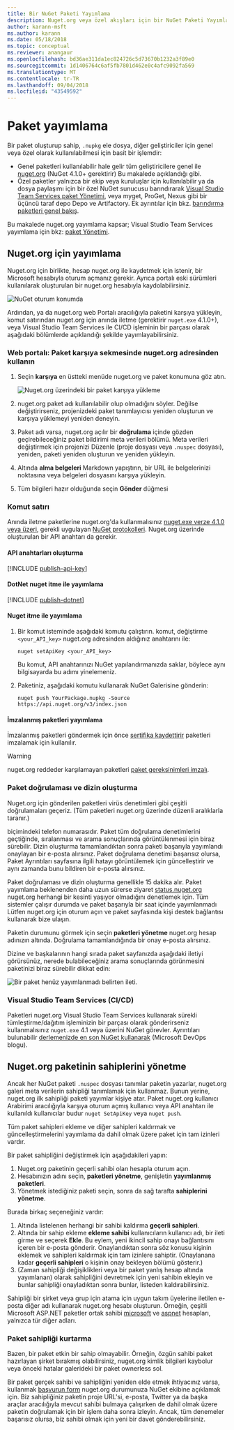 ```yaml
---
title: Bir NuGet Paketi Yayımlama
description: Nuget.org veya özel akışları için bir NuGet Paketi Yayımlama ve nuget.org üzerinde paket sahipliği yönetme konusunda ayrıntılı yönergeler.
author: karann-msft
ms.author: karann
ms.date: 05/18/2018
ms.topic: conceptual
ms.reviewer: anangaur
ms.openlocfilehash: bd36ae311da1ec824726c5d73670b1232a3f89e0
ms.sourcegitcommit: 1d1406764c6af5fb7801d462e0c4afc9092fa569
ms.translationtype: MT
ms.contentlocale: tr-TR
ms.lasthandoff: 09/04/2018
ms.locfileid: "43549592"
---
```

# <a name="publishing-packages"></a>Paket yayımlama

Bir paket oluşturup sahip, `.nupkg` ele dosya, diğer geliştiriciler için genel veya özel olarak kullanılabilmesi için basit bir işlemdir:

- Genel paketleri kullanılabilir hale gelir tüm geliştiricilere genel ile [nuget.org](https://www.nuget.org/packages/manage/upload) (NuGet 4.1.0+ gerektirir) Bu makalede açıklandığı gibi.
- Özel paketler yalnızca bir ekip veya kuruluşlar için kullanılabilir ya da dosya paylaşımı için bir özel NuGet sunucusu barındırarak [Visual Studio Team Services paket Yönetimi](https://www.visualstudio.com/docs/package/nuget/publish), veya myget, ProGet, Nexus gibi bir üçüncü taraf depo Depo ve Artifactory. Ek ayrıntılar için bkz. [barındırma paketleri genel bakış](../hosting-packages/overview.md).

Bu makalede nuget.org yayımlama kapsar; Visual Studio Team Services yayımlama için bkz: [paket Yönetimi](https://www.visualstudio.com/docs/package/nuget/publish).

## <a name="publish-to-nugetorg"></a>Nuget.org için yayımlama

Nuget.org için birlikte, hesap nuget.org ile kaydetmek için istenir, bir Microsoft hesabıyla oturum açmanız gerekir. Ayrıca portalı eski sürümleri kullanılarak oluşturulan bir nuget.org hesabıyla kaydolabilirsiniz.

![NuGet oturum konumda](media/publish_NuGetSignIn.png)

Ardından, ya da nuget.org web Portalı aracılığıyla paketini karşıya yükleyin, komut satırından nuget.org için anında iletme (gerektirir `nuget.exe` 4.1.0+), veya Visual Studio Team Services ile CI/CD işleminin bir parçası olarak aşağıdaki bölümlerde açıklandığı şekilde yayımlayabilirsiniz.

### <a name="web-portal-use-the-upload-package-tab-on-nugetorg"></a>Web portalı: Paket karşıya sekmesinde nuget.org adresinden kullanın

1. Seçin **karşıya** en üstteki menüde nuget.org ve paket konumuna göz atın.

    ![Nuget.org üzerindeki bir paket karşıya yükleme](media/publish_UploadYourPackage.PNG)

1. nuget.org paket adı kullanılabilir olup olmadığını söyler. Değilse değiştirirseniz, projenizdeki paket tanımlayıcısı yeniden oluşturun ve karşıya yüklemeyi yeniden deneyin.

1. Paket adı varsa, nuget.org açılır bir **doğrulama** içinde gözden geçirebileceğiniz paket bildirimi meta verileri bölümü. Meta verileri değiştirmek için projenizi Düzenle (proje dosyası veya `.nuspec` dosyası), yeniden, paketi yeniden oluşturun ve yeniden yükleyin.

1. Altında **alma belgeleri** Markdown yapıştırın, bir URL ile belgelerinizi noktasına veya belgeleri dosyasını karşıya yükleyin.

1. Tüm bilgileri hazır olduğunda seçin **Gönder** düğmesi

### <a name="command-line"></a>Komut satırı

Anında iletme paketlerine nuget.org'da kullanmalısınız [nuget.exe verze 4.1.0 veya üzeri](https://www.nuget.org/downloads), gerekli uygulayan [NuGet protokolleri](../api/nuget-protocols.md). Nuget.org üzerinde oluşturulan bir API anahtarı da gerekir.

#### <a name="create-api-keys"></a>API anahtarları oluşturma

[!INCLUDE [publish-api-key](../quickstart/includes/publish-api-key.md)]

#### <a name="publish-with-dotnet-nuget-push"></a>DotNet nuget itme ile yayımlama

[!INCLUDE [publish-dotnet](../quickstart/includes/publish-dotnet.md)]

#### <a name="publish-with-nuget-push"></a>Nuget itme ile yayımlama

1. Bir komut isteminde aşağıdaki komutu çalıştırın. komut, değiştirme `<your_API_key>` nuget.org adresinden aldığınız anahtarını ile:

    ```cli
    nuget setApiKey <your_API_key>
    ```

    Bu komut, API anahtarınızı NuGet yapılandırmanızda saklar, böylece aynı bilgisayarda bu adımı yinelemeniz.

1. Paketiniz, aşağıdaki komutu kullanarak NuGet Galerisine gönderin:

    ```cli
    nuget push YourPackage.nupkg -Source https://api.nuget.org/v3/index.json
    ```

#### <a name="publish-signed-packages"></a>İmzalanmış paketleri yayımlama

İmzalanmış paketleri göndermek için önce [sertifika kaydettirir](../reference/Signed-Packages-Reference.md#register-certificate-on-nugetorg) paketleri imzalamak için kullanılır. 

> [!Warning]
> nuget.org reddeder karşılamayan paketleri [paket gereksinimleri imzalı](../reference/Signed-Packages-Reference.md#signature-requirements-on-nugetorg).

### <a name="package-validation-and-indexing"></a>Paket doğrulaması ve dizin oluşturma

Nuget.org için gönderilen paketleri virüs denetimleri gibi çeşitli doğrulamaları geçeriz. (Tüm paketleri nuget.org üzerinde düzenli aralıklarla taranır.)

biçimindeki telefon numarasıdır. Paket tüm doğrulama denetimlerini geçtiğinde, sıralanması ve arama sonuçlarında görüntülenmesi için biraz sürebilir. Dizin oluşturma tamamlandıktan sonra paketi başarıyla yayımlandı onaylayan bir e-posta alırsınız. Paket doğrulama denetimi başarısız olursa, Paket Ayrıntıları sayfasına ilgili hatayı görüntülemek için güncelleştirir ve aynı zamanda bunu bildiren bir e-posta alırsınız.

Paket doğrulaması ve dizin oluşturma genellikle 15 dakika alır. Paket yayımlama beklenenden daha uzun sürerse ziyaret [status.nuget.org](https://status.nuget.org/) nuget.org herhangi bir kesinti yaşıyor olmadığını denetlemek için. Tüm sistemler çalışır durumda ve paket başarıyla bir saat içinde yayımlanmadı Lütfen nuget.org için oturum açın ve paket sayfasında kişi destek bağlantısı kullanarak bize ulaşın.

Paketin durumunu görmek için seçin **paketleri yönetme** nuget.org hesap adınızın altında. Doğrulama tamamlandığında bir onay e-posta alırsınız.

Dizine ve başkalarının hangi sırada paket sayfanızda aşağıdaki iletiyi görürsünüz, nerede bulabileceğiniz arama sonuçlarında görünmesini paketinizi biraz sürebilir dikkat edin:

![Bir paket henüz yayımlanmadı belirten ileti.](media/publish_NotYetIndexed.png)

### <a name="visual-studio-team-services-cicd"></a>Visual Studio Team Services (CI/CD)

Paketleri nuget.org Visual Studio Team Services kullanarak sürekli tümleştirme/dağıtım işleminizin bir parçası olarak gönderirseniz kullanmalısınız `nuget.exe` 4.1 veya üzerini NuGet görevler. Ayrıntıları bulunabilir [derlemenizde en son NuGet kullanarak](https://blogs.msdn.microsoft.com/devops/2017/09/29/using-the-latest-nuget-in-your-build/) (Microsoft DevOps blogu).

## <a name="managing-package-owners-on-nugetorg"></a>Nuget.org paketinin sahiplerini yönetme

Ancak her NuGet paketi `.nuspec` dosyası tanımlar paketin yazarlar, nuget.org galeri meta verilerin sahipliği tanımlamak için kullanmaz. Bunun yerine, nuget.org ilk sahipliği paketi yayımlar kişiye atar. Paket nuget.org kullanıcı Arabirimi aracılığıyla karşıya oturum açmış kullanıcı veya API anahtarı ile kullanıldı kullanıcılar budur `nuget SetApiKey` veya `nuget push`.

Tüm paket sahipleri ekleme ve diğer sahipleri kaldırmak ve güncelleştirmelerini yayımlama da dahil olmak üzere paket için tam izinleri vardır.

Bir paket sahipliğini değiştirmek için aşağıdakileri yapın:

1. Nuget.org paketinin geçerli sahibi olan hesapla oturum açın.
1. Hesabınızın adını seçin, **paketleri yönetme**, genişletin **yayımlanmış paketleri**.
1. Yönetmek istediğiniz paketi seçin, sonra da sağ tarafta **sahiplerini yönetme**.

Burada birkaç seçeneğiniz vardır:

1. Altında listelenen herhangi bir sahibi kaldırma **geçerli sahipleri**.
1. Altında bir sahip ekleme **ekleme sahibi** kullanıcıların kullanıcı adı, bir ileti girme ve seçerek **Ekle**. Bu eylem, yeni ikincil sahip onayı bağlantısını içeren bir e-posta gönderir. Onaylandıktan sonra söz konusu kişinin eklemek ve sahipleri kaldırmak için tam izinlere sahiptir. (Onaylanana kadar **geçerli sahipleri** o kişinin onay bekleyen bölümü gösterir.)
1. (Zaman sahipliği değişiklikleri veya bir paket yanlış hesap altında yayımlanan) olarak sahipliğini devretmek için yeni sahibin ekleyin ve bunlar sahipliği onayladıktan sonra bunlar, listeden kaldırabilirsiniz.

Sahipliği bir şirket veya grup için atama için uygun takım üyelerine iletilen e-posta diğer adı kullanarak nuget.org hesabı oluşturun. Örneğin, çeşitli Microsoft ASP.NET paketler ortak sahibi [microsoft](http://nuget.org/profiles/microsoft) ve [aspnet](http://nuget.org/profiles/aspnet) hesapları, yalnızca tür diğer adları.

### <a name="recovering-package-ownership"></a>Paket sahipliği kurtarma

Bazen, bir paket etkin bir sahip olmayabilir. Örneğin, özgün sahibi paket hazırlayan şirket bırakmış olabilirsiniz, nuget.org kimlik bilgileri kaybolur veya önceki hatalar galerideki bir paket ownerless sol.

Bir paket gerçek sahibi ve sahipliğini yeniden elde etmek ihtiyacınız varsa, kullanmak [başvurun form](https://www.nuget.org/policies/Contact) nuget.org durumunuza NuGet ekibine açıklamak için. Biz sahipliğiniz paketin proje URL'si, e-posta, Twitter ya da başka araçlar aracılığıyla mevcut sahibi bulmaya çalışırken de dahil olmak üzere paketin doğrulamak için bir işlem daha sonra izleyin. Ancak, tüm denemeler başarısız olursa, biz sahibi olmak için yeni bir davet gönderebilirsiniz.
